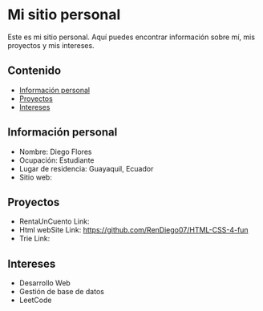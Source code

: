 # Mi sitio personal
Este es mi sitio personal. Aquí puedes encontrar información sobre mí, mis
proyectos y mis intereses.
## Contenido
* [Información personal](#información-personal)
* [Proyectos](#proyectos)
* [Intereses](#intereses)
## Información personal
* Nombre: Diego Flores
* Ocupación: Estudiante
* Lugar de residencia: Guayaquil, Ecuador
* Sitio web: 
## Proyectos
* RentaUnCuento Link:
* Html webSite Link: https://github.com/RenDiego07/HTML-CSS-4-fun 
* Trie  Link: 
## Intereses
* Desarrollo Web
* Gestión de base de datos
* LeetCode
